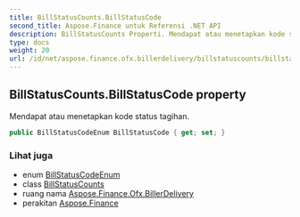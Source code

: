 ```yaml
---
title: BillStatusCounts.BillStatusCode
second_title: Aspose.Finance untuk Referensi .NET API
description: BillStatusCounts Properti. Mendapat atau menetapkan kode status tagihan.
type: docs
weight: 20
url: /id/net/aspose.finance.ofx.billerdelivery/billstatuscounts/billstatuscode/
---
```

## BillStatusCounts.BillStatusCode property

Mendapat atau menetapkan kode status tagihan.

```csharp
public BillStatusCodeEnum BillStatusCode { get; set; }
```

### Lihat juga

* enum [BillStatusCodeEnum](../../billstatuscodeenum/)
* class [BillStatusCounts](../)
* ruang nama [Aspose.Finance.Ofx.BillerDelivery](../../billstatuscounts/)
* perakitan [Aspose.Finance](../../../)


